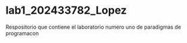 # lab1_202433782_Lopez
Respositorio que contiene el laboratorio numero uno de paradigmas de programacon
